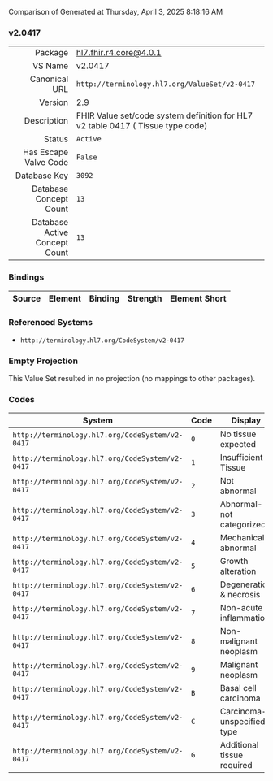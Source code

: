 Comparison of 
Generated at Thursday, April 3, 2025 8:18:16 AM

### v2.0417

|      |     |
| ---: | --- |
| Package | hl7.fhir.r4.core@4.0.1 |
| VS Name | v2.0417 |
| Canonical URL | `http://terminology.hl7.org/ValueSet/v2-0417` |
| Version | 2.9 |
| Description | FHIR Value set/code system definition for HL7 v2 table 0417 ( Tissue type code) |
| Status | `Active` |
| Has Escape Valve Code | `False` |
| Database Key | `3092` |
| Database Concept Count | `13` |
| Database Active Concept Count | `13` |
### Bindings

| Source | Element | Binding | Strength | Element Short |
| ------ | ------- | ------- | -------- | ------------- |

### Referenced Systems

* `http://terminology.hl7.org/CodeSystem/v2-0417`
### Empty Projection

This Value Set resulted in no projection (no mappings to other packages).

### Codes

| System | Code | Display |
| ------ | ---- | ------- |
| `http://terminology.hl7.org/CodeSystem/v2-0417` | `0` | No tissue expected |
| `http://terminology.hl7.org/CodeSystem/v2-0417` | `1` | Insufficient Tissue |
| `http://terminology.hl7.org/CodeSystem/v2-0417` | `2` | Not abnormal |
| `http://terminology.hl7.org/CodeSystem/v2-0417` | `3` | Abnormal-not categorized |
| `http://terminology.hl7.org/CodeSystem/v2-0417` | `4` | Mechanical abnormal |
| `http://terminology.hl7.org/CodeSystem/v2-0417` | `5` | Growth alteration |
| `http://terminology.hl7.org/CodeSystem/v2-0417` | `6` | Degeneration & necrosis |
| `http://terminology.hl7.org/CodeSystem/v2-0417` | `7` | Non-acute inflammation |
| `http://terminology.hl7.org/CodeSystem/v2-0417` | `8` | Non-malignant neoplasm |
| `http://terminology.hl7.org/CodeSystem/v2-0417` | `9` | Malignant neoplasm |
| `http://terminology.hl7.org/CodeSystem/v2-0417` | `B` | Basal cell carcinoma |
| `http://terminology.hl7.org/CodeSystem/v2-0417` | `C` | Carcinoma-unspecified type |
| `http://terminology.hl7.org/CodeSystem/v2-0417` | `G` | Additional tissue required |
